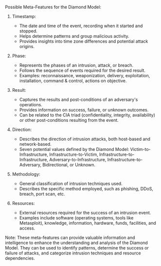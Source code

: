 Possible Meta-Features for the Diamond Model:

1. Timestamp:
   - The date and time of the event, recording when it started and stopped.
   - Helps determine patterns and group malicious activity.
   - Provides insights into time zone differences and potential attack origins.

2. Phase:
   - Represents the phases of an intrusion, attack, or breach.
   - Follows the sequence of events required for the desired result.
   - Examples: reconnaissance, weaponization, delivery, exploitation, installation, command & control, actions on objective.

3. Result:
   - Captures the results and post-conditions of an adversary's operations.
   - Provides information on success, failure, or unknown outcomes.
   - Can be related to the CIA triad (confidentiality, integrity, availability) or other post-conditions resulting from the event.

4. Direction:
   - Describes the direction of intrusion attacks, both host-based and network-based.
   - Seven potential values defined by the Diamond Model: Victim-to-Infrastructure, Infrastructure-to-Victim, Infrastructure-to-Infrastructure, Adversary-to-Infrastructure, Infrastructure-to-Adversary, Bidirectional, or Unknown.

5. Methodology:
   - General classification of intrusion techniques used.
   - Describes the specific method employed, such as phishing, DDoS, breach, port scan, etc.

6. Resources:
   - External resources required for the success of an intrusion event.
   - Examples include software (operating systems, tools like Metasploit), knowledge, information, hardware, funds, facilities, and access.

Note: These meta-features can provide valuable information and intelligence to enhance the understanding and analysis of the Diamond Model. They can be used to identify patterns, determine the success or failure of attacks, and categorize intrusion techniques and resource dependencies.
